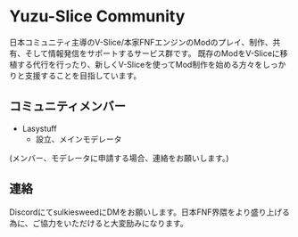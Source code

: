 # Yuzu-Slice Community

日本コミュニティ主導のV-Slice/本家FNFエンジンのModのプレイ、制作、共有、そして情報発信をサポートするサービス群です。
既存のModをV-Sliceに移植する代行を行ったり、新しくV-Sliceを使ってMod制作を始める方々をしっかりと支援することを目指しています。

## コミュニティメンバー
- Lasystuff
    - 設立、メインモデレータ

(メンバー、モデレータに申請する場合、連絡をお願いします。)

## 連絡
DiscordにてsulkiesweedにDMをお願いします。日本FNF界隈をより盛り上げる為に、ご協力をいただけると大変励みになります。
